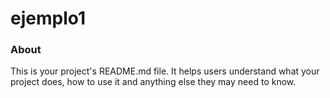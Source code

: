 ejemplo1
========

### About

This is your project's README.md file. It helps users understand what your
project does, how to use it and anything else they may need to know.